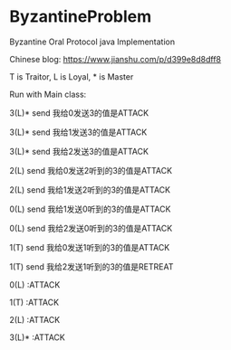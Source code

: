 # ByzantineProblem
Byzantine Oral Protocol java Implementation

Chinese blog: https://www.jianshu.com/p/d399e8d8dff8

T is Traitor, L is Loyal, * is Master

Run with Main class:

3(L)* send 我给0发送3的值是ATTACK

3(L)* send 我给1发送3的值是ATTACK

3(L)* send 我给2发送3的值是ATTACK

2(L)  send 我给0发送2听到的3的值是ATTACK

2(L)  send 我给1发送2听到的3的值是ATTACK

0(L)  send 我给1发送0听到的3的值是ATTACK

0(L)  send 我给2发送0听到的3的值是ATTACK

1(T)  send 我给0发送1听到的3的值是ATTACK

1(T)  send 我给2发送1听到的3的值是RETREAT

0(L) :ATTACK

1(T) :ATTACK

2(L) :ATTACK

3(L)* :ATTACK
